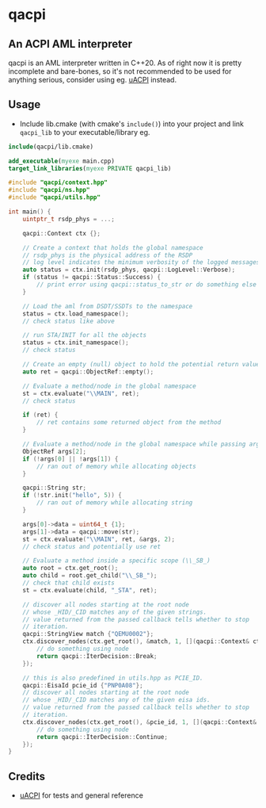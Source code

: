 # qacpi
## An ACPI AML interpreter
qacpi is an AML interpreter written in C++20. As of right now it is pretty incomplete
and bare-bones, so it's not recommended to be used for anything serious,
consider using eg. [uACPI](https://github.com/UltraOS/uACPI) instead.

## Usage
- Include lib.cmake (with cmake's `include()`) into your project and link `qacpi_lib` to your executable/library eg.
```cmake
include(qacpi/lib.cmake)

add_executable(myexe main.cpp)
target_link_libraries(myexe PRIVATE qacpi_lib)

```
```cpp
#include "qacpi/context.hpp"
#include "qacpi/ns.hpp"
#include "qacpi/utils.hpp"

int main() {
	uintptr_t rsdp_phys = ...;

	qacpi::Context ctx {};

	// Create a context that holds the global namespace
	// rsdp_phys is the physical address of the RSDP
	// log level indicates the minimum verbosity of the logged messages
	auto status = ctx.init(rsdp_phys, qacpi::LogLevel::Verbose);
	if (status != qacpi::Status::Success) {
		// print error using qacpi::status_to_str or do something else
	}

	// Load the aml from DSDT/SSDTs to the namespace
	status = ctx.load_namespace();
	// check status like above

	// run STA/INIT for all the objects
	status = ctx.init_namespace();
	// check status

	// Create an empty (null) object to hold the potential return value
	auto ret = qacpi::ObjectRef::empty();

	// Evaluate a method/node in the global namespace
	st = ctx.evaluate("\\MAIN", ret);
	// check status

	if (ret) {
		// ret contains some returned object from the method
	}

	// Evaluate a method/node in the global namespace while passing arguments
	ObjectRef args[2];
	if (!args[0] || !args[1]) {
		// ran out of memory while allocating objects
	}

	qacpi::String str;
	if (!str.init("hello", 5)) {
		// ran out of memory while allocating string
	}

	args[0]->data = uint64_t {1};
	args[1]->data = qacpi::move(str);
	st = ctx.evaluate("\\MAIN", ret, &args, 2);
	// check status and potentially use ret

	// Evaluate a method inside a specific scope (\\_SB_)
	auto root = ctx.get_root();
	auto child = root.get_child("\\_SB_");
	// check that child exists
	st = ctx.evaluate(child, "_STA", ret);

	// discover all nodes starting at the root node
	// whose _HID/_CID matches any of the given strings.
	// value returned from the passed callback tells whether to stop
	// iteration.
	qacpi::StringView match {"QEMU0002"};
	ctx.discover_nodes(ctx.get_root(), &match, 1, [](qacpi::Context& ctx, qacpi::NamespaceNode* node) {
		// do something using node
		return qacpi::IterDecision::Break;
	});

	// this is also predefined in utils.hpp as PCIE_ID.
	qacpi::EisaId pcie_id {"PNP0A08"};
	// discover all nodes starting at the root node
	// whose _HID/_CID matches any of the given eisa ids.
	// value returned from the passed callback tells whether to stop
	// iteration.
	ctx.discover_nodes(ctx.get_root(), &pcie_id, 1, [](qacpi::Context& ctx, qacpi::NamespaceNode* node) {
		// do something using node
		return qacpi::IterDecision::Continue;
	});
}
```

## Credits
- [uACPI](https://github.com/UltraOS/uACPI) for tests and general reference
